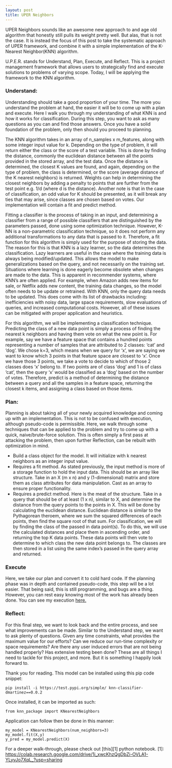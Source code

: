 ```yaml
---
layout: post
title: UPER Neighbors
---
```


UPER Neighbors sounds like an awesome new approach to and age old algorithm that honestly still pulls its weight pretty well. But alas, that is not the case. It is instead the focus of this post to take the systematic approach of UPER framework, and combine it with a simple implementation of the K-Nearest Neighbor(KNN) algorithm. 

U.P.E.R. stands for Understand, Plan, Execute, and Reflect. This is a project management framework that allows users to strategically find and execute solutions to problems of varying scope. Today, I will be applying the framework to the KNN algorithm.

### Understand:
Understanding should take a good proportion of your time. The more you understand the problem at hand, the easier it will be to come up with a plan and execute. Here I walk you through my understanding of what KNN is and how it works for classification. During this step, you want to ask as many questions as you can and find those answers. Once you have a solid foundation of the problem, only then should you proceed to planning. 

The KNN algorithm takes in an array of n_samples x m_features, along with some integer input value for k. Depending on the type of problem, it will return either the class or the score of a test variable. This is done by finding the distance, commonly the euclidean distance between all the points provided in the stored array, and the test data. Once the distance is determined, the closest K values are found, and again, depending on the type of problem, the class is determined, or the score (average distance of the K nearest neighbors) is returned. Weights can help in determining the closest neighbors by adding a penalty to points that are further from the test point e.g. 1/d (where d is the distance). Another note is that in the case of classification, an odd value for K should be presented, as it will break any ties that may arise, since classes are chosen based on votes. Our implementation will contain a fit and predict method.  

Fitting a classifier is the process of taking in an input, and determining a classifier from a range of possible classifiers that are distinguished by the parameters passed, done using some optimization technique. However, K-NN is a non-parametric classification technique, so it does not perform any additional transformations to any data that is passed to it. Therefore, a fit function for this algorithm is simply used for the purpose of storing the data. The reason for this is that KNN is a lazy learner, so the data determines the classification. Lazy learners are useful in the case where the training data is always being modified/updated. This allows the model to make generalizations based on the query, and not necessarily on the training set. Situations where learning is done eagerly become obsolete when changes are made to the data.  This is apparent in recommender systems, where KNN’s are often applied. For example, when Amazon adds new items for sale, or Netflix adds new content, the training data changes, so the model often needs to be update or retrained. With KNN, only the query data needs to be updated. This does come with its list of drawbacks including: inefficiencies with noisy data, large space requirements, slow evaluations of queries, and increased computational costs. However, all of these issues can be mitigated with proper application and heuristics. 

For this algorithm, we will be implementing a classification technique. Predicting the class of a new data point is simply a process of finding the nearest k neighbors and having them vote on what the new point is. For example, say we have a feature space that contains a hundred points representing a number of samples that are attributed to 2 classes: ‘cat’ and ‘dog’. We chose k=3, which means when we query for ‘x’,  we are saying we want to know which 3 points in that feature space are closest to ‘x’. Once we have those 3 points, we take a vote to decide to which of those 2 classes does ‘x’ belong to.   If two points are of class ‘dog’ and 1 is of class ‘cat’, then the query ‘x’ would be classified as a ‘dog’ based on the number of votes. Therefore, predict is a method of determining the distance between a query and  all the samples in a feature space, returning the closest k items, and assigning a class based on those items.


### Plan:
Planning is about taking all of your newly acquired knowledge and coming up with an implementation. This is not to be confused with execution, although pseudo-code is permissible. Here, we walk through some techniques that can be applied to the problem and try to come up with a quick, naive/brute-force solution. This is often simply a first pass at attacking the problem, then upon further Reflection, can be rebuilt with optimization in mind. 
    
* Build a class object for the model. It will initialize with k nearest neighbors as an integer input value.  
* Requires a fit method. As stated previously, the input method is more of a storage function to hold the input data. This should be an array like structure. Take in an X (m x n) and y (1-dimensional) matrix and store them as class attributes for data manipulation. Cast as an array to ensure proper functionality.
* Requires a predict method. Here is the meat of the structure. Take in a query that should be of at least (1 x n), similar to X,  and determine the distance from the query points to the points in X. This will be done by calculating the euclidean distance. Euclidean distance is similar to the Pythagorean theroem, where we sum the squared differences of each points, then find the square root of that sum.  For classification, we will by finding the class of the passed in data point(s). To do this, we will use the calculated distances and place them in ascending order, and returning the top K data points. These data points will then vote to determine to which class the new data point belongs to. The classes are then stored in a list using the same index’s passed in the query array and returned.
      
### Execute
Here, we take our plan and convert it to cold hard code. If the planning phase was in depth and contained pseudo-code, this step will be a lot easier. That being said, this is still programming, and bugs are a thing. However, you can rest easy knowing most of the work has already been done. You can see my execution [here.](https://github.com/unburied/k_nearest_neighbors)

### Reflect:
For this final step, we want to look back and the entire process, and see what improvements can be made. Similar to the Understand step, we want to ask plenty of questions. Given any time constraints, what provides the maximum value for our efforts?  Can we reduce our run-time complexity or space requirements? Are there any user induced errors that are not being handled properly? Has extensive testing been done? These are all things I need to tackle for this project, and more. But it is something I happily look forward to. 



Thank you for reading. This model can be installed using this pip code snippet: 

`pip install -i https://test.pypi.org/simple/ knn-classifier-dmartinez==0.0.2`

Once installed, it can be imported as such:

`from knn_package import KNearestNeighbors`

Application can follow then be done in this manner: 

```
my_model = KNearestNeighbors(num_neighbors=3)
my_model.fit(X,y)
y_pred = my_model.predict(X)
```
For a deeper walk-through, please check out [this][1]  python notebook.
[1]: https://colab.research.google.com/drive/1i_xwcKhzQgDbZi-OVLA1-YLyvJo7XqL_?usp=sharing

